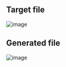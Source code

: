 ## Target file
![image](https://github.com/Pranay-Pandey/PlayCSS-solutions/assets/79053599/7b961a5a-7cee-4da5-af4e-68ce8699b95f)

## Generated file
![image](https://github.com/Pranay-Pandey/PlayCSS-solutions/assets/79053599/904d56b6-67c0-4ecc-9989-05bac1409db5)

